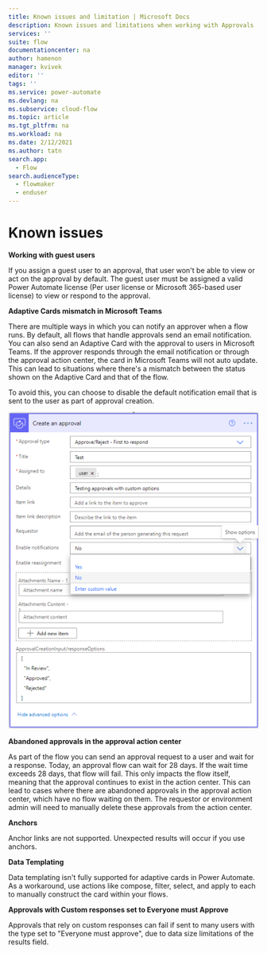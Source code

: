 ```yaml
---
title: Known issues and limitation | Microsoft Docs
description: Known issues and limitations when working with Approvals
services: ''
suite: flow
documentationcenter: na
author: hamenon 
manager: kvivek
editor: ''
tags: ''
ms.service: power-automate
ms.devlang: na
ms.subservice: cloud-flow
ms.topic: article
ms.tgt_pltfrm: na
ms.workload: na
ms.date: 2/12/2021
ms.author: tatn
search.app: 
  - Flow
search.audienceType: 
  - flowmaker
  - enduser
---
```


# Known issues

**Working with guest users**

If you assign a guest user to an approval, that user won't be able to view or act on the approval by default. The guest user must be assigned a valid Power Automate license (Per user license or Microsoft 365-based user license) to view or respond to the approval.
  
**Adaptive Cards mismatch in Microsoft Teams**

There are multiple ways in which you can notify an approver when a flow runs. By default, all flows that handle approvals send an email notification. You can also send an Adaptive Card with the approval to users in Microsoft Teams. If the approver responds through the email notification or through the approval action center, the card in Microsoft Teams will not auto update. This can lead to situations where there's a mismatch between the status shown on the Adaptive Card and that of the flow. 

To avoid this, you can choose to disable the default notification email that is sent to the user as part of approval creation. 

![Disable default email notification.](./media/create-approval-response-options/disable-default-notification.png)

**Abandoned approvals in the approval action center**

As part of the flow you can send an approval request to a user and wait for a response. Today, an approval flow can wait for 28 days. If the wait time exceeds 28 days, that flow will fail. This only impacts the flow itself, meaning that the approval continues to exist in the action center. This can lead to cases where there are abandoned approvals in the approval action center, which have no flow waiting on them. The requestor or environment admin will need to manually delete these approvals from the action center.

**Anchors**

Anchor links are not supported. Unexpected results will occur if you use anchors.

**Data Templating**

Data templating isn't fully supported for adaptive cards in Power Automate. As a workaround, use actions like compose, filter, select, and apply to each to manually construct the card within your flows.

**Approvals with Custom responses set to Everyone must Approve**

Approvals that rely on custom responses can fail if sent to many users with the type set to "Everyone must approve", due to data size limitations of the results field.
